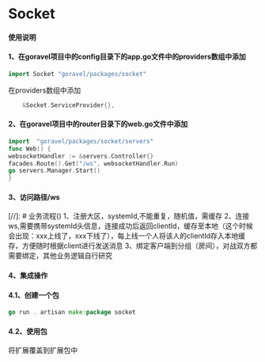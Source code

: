 # Socket
#### 使用说明
#### 1、在goravel项目中的config目录下的app.go文件中的providers数组中添加
```go
import Socket "goravel/packages/socket"
```
在providers数组中添加
```go
	&Socket.ServiceProvider{},
```
#### 2、在goravel项目中的router目录下的web.go文件中添加
```go
import 	"goravel/packages/socket/servers"
func Web() {
websocketHandler := &servers.Controller{}
facades.Route().Get("/ws", websocketHandler.Run)
go servers.Manager.Start()
}
```
#### 3、访问路径/ws
[//]: # 业务流程()
1、注册大区，systemId,不能重复，随机值，需缓存
2、连接ws,需要携带systemId头信息，连接成功后返回clientId，缓存至本地（这个时候会出现：xxx上线了，xxx下线了），每上线一个人将该人的clientId存入本地缓存，方便随时根据client进行发送消息
3、绑定客户端到分组（房间），对战双方都需要绑定，其他业务逻辑自行研究

#### 4、集成操作
#### 4.1、创建一个包
```go
go run . artisan make:package socket
```
#### 4.2、使用包
将扩展覆盖到扩展包中
